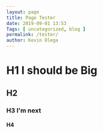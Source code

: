 ```yaml
--- 
layout: page 
title: Page Tester
date: 2019-09-01 13:53
Tags: [ uncategorized, blog ]
permalink: /tester/ 
author: Kevin Olega 
--- 
```

# H1 I should be Big

## H2

### H3 I'm next

#### H4